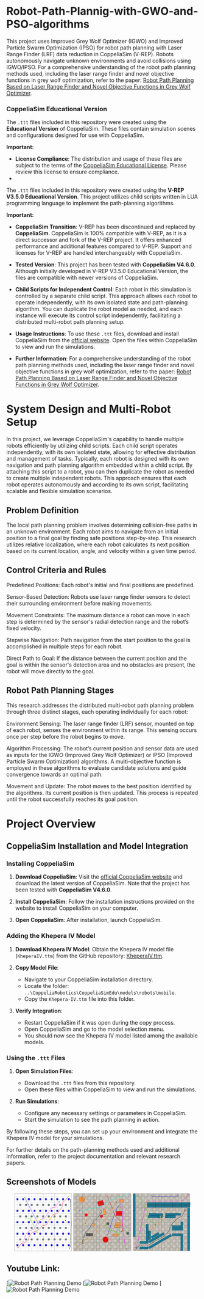 # Robot-Path-Plannig-with-GWO-and-PSO-algorithms
This project uses Improved Grey Wolf Optimizer (IGWO) and Improved Particle Swarm Optimization (IPSO) for robot path planning with Laser Range Finder (LRF) data reduction in CoppeliaSim (V-REP). Robots autonomously navigate unknown environments and avoid collisions using IGWO/IPSO.  For a comprehensive understanding of the robot path planning methods used, including the laser range finder and novel objective functions in grey wolf optimization, refer to the paper: [Robot Path Planning Based on Laser Range Finder and Novel Objective Functions in Grey Wolf Optimizer](https://link.springer.com/article/10.1007/s42452-020-3093-5).

### CoppeliaSim Educational Version

The `.ttt` files included in this repository were created using the **Educational Version** of CoppeliaSim. These files contain simulation scenes and configurations designed for use with CoppeliaSim.

**Important:**

- **License Compliance**: The distribution and usage of these files are subject to the terms of the [CoppeliaSim Educational License](https://manual.coppeliarobotics.com/en/licensing.htm). Please review this license to ensure compliance.
- 
The `.ttt` files included in this repository were created using the **V-REP V3.5.0 Educational Version**. This project utilizes child scripts written in LUA programming language to implement the path-planning algorithms.

**Important:**

- **CoppeliaSim Transition**: V-REP has been discontinued and replaced by **CoppeliaSim**. CoppeliaSim is 100% compatible with V-REP, as it is a direct successor and fork of the V-REP project. It offers enhanced performance and additional features compared to V-REP. Support and licenses for V-REP are handled interchangeably with CoppeliaSim.

- **Tested Version**: This project has been tested with **CoppeliaSim V4.6.0**. Although initially developed in V-REP V3.5.0 Educational Version, the files are compatible with newer versions of CoppeliaSim.

- **Child Scripts for Independent Control**: Each robot in this simulation is controlled by a separate child script. This approach allows each robot to operate independently, with its own isolated state and path-planning algorithm. You can duplicate the robot model as needed, and each instance will execute its control script independently, facilitating a distributed multi-robot path planning setup.

- **Usage Instructions**: To use these `.ttt` files, download and install CoppeliaSim from the [official website](https://www.coppeliarobotics.com/). Open the files within CoppeliaSim to view and run the simulations.

- **Further Information**: For a comprehensive understanding of the robot path planning methods used, including the laser range finder and novel objective functions in grey wolf optimization, refer to the paper: [Robot Path Planning Based on Laser Range Finder and Novel Objective Functions in Grey Wolf Optimizer](https://link.springer.com/article/10.1007/s42452-020-3093-5).

# System Design and Multi-Robot Setup
In this project, we leverage CoppeliaSim's capability to handle multiple robots efficiently by utilizing child scripts. Each child script operates independently, with its own isolated state, allowing for effective distribution and management of tasks.
Typically, each robot is designed with its own navigation and path planning algorithm embedded within a child script. By attaching this script to a robot, you can then duplicate the robot as needed to create multiple independent robots. This approach ensures that each robot operates autonomously and according to its own script, facilitating scalable and flexible simulation scenarios.

## Problem Definition
The local path planning problem involves determining collision-free paths in an unknown environment. Each robot aims to navigate from an initial position to a final goal by finding safe positions step-by-step. This research utilizes relative localization, where each robot calculates its next position based on its current location, angle, and velocity within a given time period.

## Control Criteria and Rules
Predefined Positions: Each robot's initial and final positions are predefined.

Sensor-Based Detection: Robots use laser range finder sensors to detect their surrounding environment before making movements.

Movement Constraints: The maximum distance a robot can move in each step is determined by the sensor's radial detection range and the robot’s fixed velocity.

Stepwise Navigation: Path navigation from the start position to the goal is accomplished in multiple steps for each robot.

Direct Path to Goal: If the distance between the current position and the goal is within the sensor's detection area and no obstacles are present, the robot will move directly to the goal.

## Robot Path Planning Stages
This research addresses the distributed multi-robot path planning problem through three distinct stages, each operating individually for each robot:

Environment Sensing: The laser range finder (LRF) sensor, mounted on top of each robot, senses the environment within its range. This sensing occurs once per step before the robot begins to move.

Algorithm Processing: The robot’s current position and sensor data are used as inputs for the IGWO (Improved Grey Wolf Optimizer) or IPSO (Improved Particle Swarm Optimization) algorithms. A multi-objective function is employed in these algorithms to evaluate candidate solutions and guide convergence towards an optimal path.

Movement and Update: The robot moves to the best position identified by the algorithms. Its current position is then updated. This process is repeated until the robot successfully reaches its goal position.

# Project Overview

## CoppeliaSim Installation and Model Integration

### Installing CoppeliaSim

1. **Download CoppeliaSim**: Visit the [official CoppeliaSim website](https://www.coppeliarobotics.com/) and download the latest version of CoppeliaSim. Note that the project has been tested with **CoppeliaSim V4.6.0**.

2. **Install CoppeliaSim**: Follow the installation instructions provided on the website to install CoppeliaSim on your computer.

3. **Open CoppeliaSim**: After installation, launch CoppeliaSim.

### Adding the Khepera IV Model

1. **Download Khepera IV Model**: Obtain the Khepera IV model file (`KheperaIV.ttm`) from the GitHub repository: [KheperaIV.ttm](https://github.com/EAPH/K4_Model_VREP).

2. **Copy Model File**:
   - Navigate to your CoppeliaSim installation directory.
   - Locate the folder: `..\CoppeliaRobotics\CoppeliaSimEdu\models\robots\mobile`.
   - Copy the `Khepera-IV.ttm` file into this folder.

3. **Verify Integration**:
   - Restart CoppeliaSim if it was open during the copy process.
   - Open CoppeliaSim and go to the model selection menu.
   - You should now see the Khepera IV model listed among the available models.

### Using the `.ttt` Files

1. **Open Simulation Files**:
   - Download the `.ttt` files from this repository.
   - Open these files within CoppeliaSim to view and run the simulations.

2. **Run Simulations**:
   - Configure any necessary settings or parameters in CoppeliaSim.
   - Start the simulation to see the path planning in action.

By following these steps, you can set up your environment and integrate the Khepera IV model for your simulations.

For further details on the path-planning methods used and additional information, refer to the project documentation and relevant research papers.

## Screenshots of Models

<p align="center">
  <img src="Images/Scene1IGWO.PNG" width="30%" />
  <img src="Images/Scene2IGWO.PNG" width="30%" />
  <img src="Images/Scene3IGWO.PNG" width="30%" />
</p>

## Youtube Link:
[![Robot Path Planning Demo](https://youtu.be/K9LEJhkH7VA)
[![Robot Path Planning Demo](https://youtu.be/DIUZf1GXWdg)
[![Robot Path Planning Demo](https://youtu.be/g9YyA_8hsbw)

